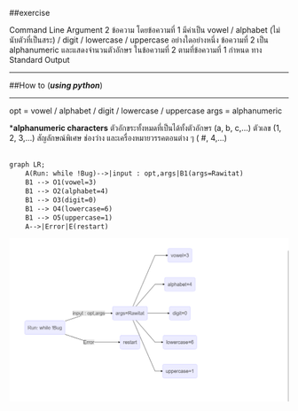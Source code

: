 ##exercise

Command Line Argument 2 ข้อความ โดยข้อความที่ 1 มีค่าเป็น vowel / alphabet (ไม่นับตัวที่เป็นสระ) / digit / lowercase / uppercase อย่างใดอย่างหนึ่ง ข้อความที่ 2 เป็น alphanumeric และแสดงจำนวนตัวอักษร ในข้อความที่ 2 ตามที่ข้อความที่ 1 กำหนด ทาง Standard Output

****
##How to (***using python***)
****



opt = vowel / alphabet / digit / lowercase / uppercase
args = alphanumeric

***alphanumeric characters**
ตัวอักขระทั้งหมดที่เป็นได้ทั้งตัวอักษร (a, b, c,…) ตัวเลข (1, 2, 3,...) สัญลักษณ์พิเศษ ช่องว่าง และเครื่องหมายวรรคตอนต่าง ๆ ( #, 4,…)

```mermaid

graph LR;
    A(Run: while !Bug)-->|input : opt,args|B1(args=Rawitat)
    B1 --> O1(vowel=3)
    B1 --> O2(alphabet=4)
    B1 --> O3(digit=0)
    B1 --> O4(lowercase=6)
    B1 --> O5(uppercase=1)
    A-->|Error|E(restart)  

```
![cover](ex1-mermaid.png)

